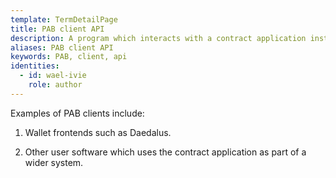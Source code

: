 ```yaml
---
template: TermDetailPage
title: PAB client API
description: A program which interacts with a contract application instance via the PAB’s client API.
aliases: PAB client API
keywords: PAB, client, api
identities:
  - id: wael-ivie
    role: author
---
```


Examples of PAB clients include:

1. Wallet frontends such as Daedalus.

2. Other user software which uses the contract application as part of a wider system.
